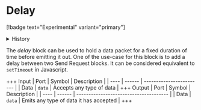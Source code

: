 # Delay
[!badge text="Experimental" variant="primary"]

<details>
<summary>History</summary>
<br>

| Version | Changes           |
| ------- | ----------------- |
| 21.09.1 | Added in v21.09.1 |
</details>

The *delay* block can be used to hold a data packet for a fixed duration of time before emitting it out. One of the use-case for this block is to add a delay between two Send Request blocks. It can be considered equivalent to `setTimeout` in Javascript.

+++ Input
| Port | Symbol | Description              |
| ---- | ------ | ------------------------ |
| Data | `data` | Accepts any type of data |
+++ Output
| Port | Symbol | Description                            |
| ---- | ------ | -------------------------------------- |
| Data | `data` | Emits any type of data it has accepted |
+++

